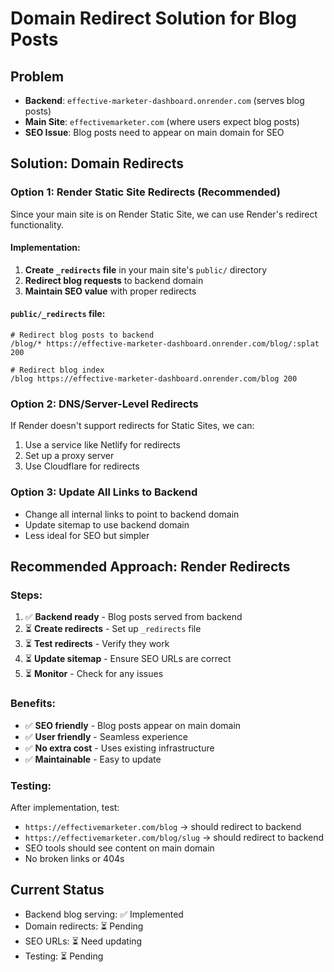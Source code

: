 # Domain Redirect Solution for Blog Posts

## Problem
- **Backend**: `effective-marketer-dashboard.onrender.com` (serves blog posts)
- **Main Site**: `effectivemarketer.com` (where users expect blog posts)
- **SEO Issue**: Blog posts need to appear on main domain for SEO

## Solution: Domain Redirects

### Option 1: Render Static Site Redirects (Recommended)
Since your main site is on Render Static Site, we can use Render's redirect functionality.

#### Implementation:
1. **Create `_redirects` file** in your main site's `public/` directory
2. **Redirect blog requests** to backend domain
3. **Maintain SEO value** with proper redirects

#### `public/_redirects` file:
```
# Redirect blog posts to backend
/blog/* https://effective-marketer-dashboard.onrender.com/blog/:splat 200

# Redirect blog index
/blog https://effective-marketer-dashboard.onrender.com/blog 200
```

### Option 2: DNS/Server-Level Redirects
If Render doesn't support redirects for Static Sites, we can:
1. Use a service like Netlify for redirects
2. Set up a proxy server
3. Use Cloudflare for redirects

### Option 3: Update All Links to Backend
- Change all internal links to point to backend domain
- Update sitemap to use backend domain
- Less ideal for SEO but simpler

## Recommended Approach: Render Redirects

### Steps:
1. ✅ **Backend ready** - Blog posts served from backend
2. ⏳ **Create redirects** - Set up `_redirects` file
3. ⏳ **Test redirects** - Verify they work
4. ⏳ **Update sitemap** - Ensure SEO URLs are correct
5. ⏳ **Monitor** - Check for any issues

### Benefits:
- ✅ **SEO friendly** - Blog posts appear on main domain
- ✅ **User friendly** - Seamless experience
- ✅ **No extra cost** - Uses existing infrastructure
- ✅ **Maintainable** - Easy to update

### Testing:
After implementation, test:
- `https://effectivemarketer.com/blog` → should redirect to backend
- `https://effectivemarketer.com/blog/slug` → should redirect to backend
- SEO tools should see content on main domain
- No broken links or 404s

## Current Status
- Backend blog serving: ✅ Implemented
- Domain redirects: ⏳ Pending
- SEO URLs: ⏳ Need updating
- Testing: ⏳ Pending
